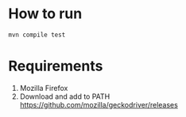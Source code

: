 # How to run

```
mvn compile test
```

# Requirements
1) Mozilla Firefox
2) Download and add to PATH https://github.com/mozilla/geckodriver/releases

